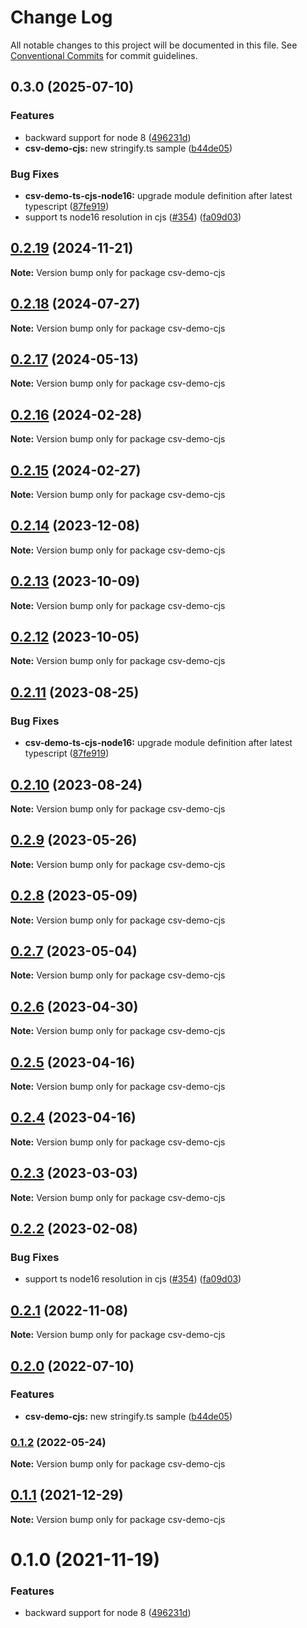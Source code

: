 # Change Log

All notable changes to this project will be documented in this file.
See [Conventional Commits](https://conventionalcommits.org) for commit guidelines.

## 0.3.0 (2025-07-10)

### Features

- backward support for node 8 ([496231d](https://github.com/adaltas/node-csv/commit/496231dfd838f0a6a72269a5a2390a4c637cef95))
- **csv-demo-cjs:** new stringify.ts sample ([b44de05](https://github.com/adaltas/node-csv/commit/b44de05d70b4577cdb85c4f285321eea840f8fa3))

### Bug Fixes

- **csv-demo-ts-cjs-node16:** upgrade module definition after latest typescript ([87fe919](https://github.com/adaltas/node-csv/commit/87fe91996fb2a8895c252177fca4f0cb59a518f9))
- support ts node16 resolution in cjs ([#354](https://github.com/adaltas/node-csv/issues/354)) ([fa09d03](https://github.com/adaltas/node-csv/commit/fa09d03aaf0008b2790656871ca6b2c4be12d14c))

## [0.2.19](https://github.com/adaltas/node-csv/compare/csv-demo-cjs@0.2.18...csv-demo-cjs@0.2.19) (2024-11-21)

**Note:** Version bump only for package csv-demo-cjs

## [0.2.18](https://github.com/adaltas/node-csv/compare/csv-demo-cjs@0.2.17...csv-demo-cjs@0.2.18) (2024-07-27)

**Note:** Version bump only for package csv-demo-cjs

## [0.2.17](https://github.com/adaltas/node-csv/compare/csv-demo-cjs@0.2.16...csv-demo-cjs@0.2.17) (2024-05-13)

**Note:** Version bump only for package csv-demo-cjs

## [0.2.16](https://github.com/adaltas/node-csv/compare/csv-demo-cjs@0.2.15...csv-demo-cjs@0.2.16) (2024-02-28)

**Note:** Version bump only for package csv-demo-cjs

## [0.2.15](https://github.com/adaltas/node-csv/compare/csv-demo-cjs@0.2.14...csv-demo-cjs@0.2.15) (2024-02-27)

**Note:** Version bump only for package csv-demo-cjs

## [0.2.14](https://github.com/adaltas/node-csv/compare/csv-demo-cjs@0.2.13...csv-demo-cjs@0.2.14) (2023-12-08)

**Note:** Version bump only for package csv-demo-cjs

## [0.2.13](https://github.com/adaltas/node-csv/compare/csv-demo-cjs@0.2.12...csv-demo-cjs@0.2.13) (2023-10-09)

**Note:** Version bump only for package csv-demo-cjs

## [0.2.12](https://github.com/adaltas/node-csv/compare/csv-demo-cjs@0.2.11...csv-demo-cjs@0.2.12) (2023-10-05)

**Note:** Version bump only for package csv-demo-cjs

## [0.2.11](https://github.com/adaltas/node-csv/compare/csv-demo-cjs@0.2.10...csv-demo-cjs@0.2.11) (2023-08-25)

### Bug Fixes

- **csv-demo-ts-cjs-node16:** upgrade module definition after latest typescript ([87fe919](https://github.com/adaltas/node-csv/commit/87fe91996fb2a8895c252177fca4f0cb59a518f9))

## [0.2.10](https://github.com/adaltas/node-csv/compare/csv-demo-cjs@0.2.9...csv-demo-cjs@0.2.10) (2023-08-24)

**Note:** Version bump only for package csv-demo-cjs

## [0.2.9](https://github.com/adaltas/node-csv/compare/csv-demo-cjs@0.2.8...csv-demo-cjs@0.2.9) (2023-05-26)

**Note:** Version bump only for package csv-demo-cjs

## [0.2.8](https://github.com/adaltas/node-csv/compare/csv-demo-cjs@0.2.7...csv-demo-cjs@0.2.8) (2023-05-09)

**Note:** Version bump only for package csv-demo-cjs

## [0.2.7](https://github.com/adaltas/node-csv/compare/csv-demo-cjs@0.2.6...csv-demo-cjs@0.2.7) (2023-05-04)

**Note:** Version bump only for package csv-demo-cjs

## [0.2.6](https://github.com/adaltas/node-csv/compare/csv-demo-cjs@0.2.5...csv-demo-cjs@0.2.6) (2023-04-30)

**Note:** Version bump only for package csv-demo-cjs

## [0.2.5](https://github.com/adaltas/node-csv/compare/csv-demo-cjs@0.2.3...csv-demo-cjs@0.2.5) (2023-04-16)

**Note:** Version bump only for package csv-demo-cjs

## [0.2.4](https://github.com/adaltas/node-csv/compare/csv-demo-cjs@0.2.3...csv-demo-cjs@0.2.4) (2023-04-16)

**Note:** Version bump only for package csv-demo-cjs

## [0.2.3](https://github.com/adaltas/node-csv/compare/csv-demo-cjs@0.2.2...csv-demo-cjs@0.2.3) (2023-03-03)

**Note:** Version bump only for package csv-demo-cjs

## [0.2.2](https://github.com/adaltas/node-csv/compare/csv-demo-cjs@0.2.1...csv-demo-cjs@0.2.2) (2023-02-08)

### Bug Fixes

- support ts node16 resolution in cjs ([#354](https://github.com/adaltas/node-csv/issues/354)) ([fa09d03](https://github.com/adaltas/node-csv/commit/fa09d03aaf0008b2790656871ca6b2c4be12d14c))

## [0.2.1](https://github.com/adaltas/node-csv/compare/csv-demo-cjs@0.2.0...csv-demo-cjs@0.2.1) (2022-11-08)

**Note:** Version bump only for package csv-demo-cjs

## [0.2.0](https://github.com/adaltas/node-csv/compare/csv-demo-cjs@0.1.2...csv-demo-cjs@0.2.0) (2022-07-10)

### Features

- **csv-demo-cjs:** new stringify.ts sample ([b44de05](https://github.com/adaltas/node-csv/commit/b44de05d70b4577cdb85c4f285321eea840f8fa3))

### [0.1.2](https://github.com/adaltas/node-csv/compare/csv-demo-cjs@0.1.1...csv-demo-cjs@0.1.2) (2022-05-24)

**Note:** Version bump only for package csv-demo-cjs

## [0.1.1](https://github.com/adaltas/node-csv/compare/csv-demo-cjs@0.1.0...csv-demo-cjs@0.1.1) (2021-12-29)

**Note:** Version bump only for package csv-demo-cjs

# 0.1.0 (2021-11-19)

### Features

- backward support for node 8 ([496231d](https://github.com/adaltas/node-csv/commit/496231dfd838f0a6a72269a5a2390a4c637cef95))
